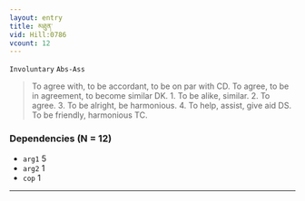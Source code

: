 ```yaml
---
layout: entry
title: མཐུན་
vid: Hill:0786
vcount: 12
---
```

`Involuntary` `Abs-Ass`
> To agree with, to be accordant, to be on par with CD\.
 To agree, to be in agreement, to become similar DK\.
 1\.
 To be alike, similar\.
 2\.
 To agree\.
 3\.
 To be alright, be harmonious\.
 4\.
 To help, assist, give aid DS\.
 To be friendly, harmonious TC\.

### Dependencies (N = 12)
* `arg1` 5
* `arg2` 1
* `cop` 1

---

